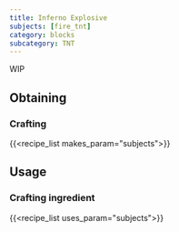 ```yaml
---
title: Inferno Explosive
subjects: [fire_tnt]
category: blocks
subcategory: TNT
---
```


WIP

Obtaining
---------

### Crafting
{{<recipe_list makes_param="subjects">}}

Usage
-----

### Crafting ingredient
{{<recipe_list uses_param="subjects">}}